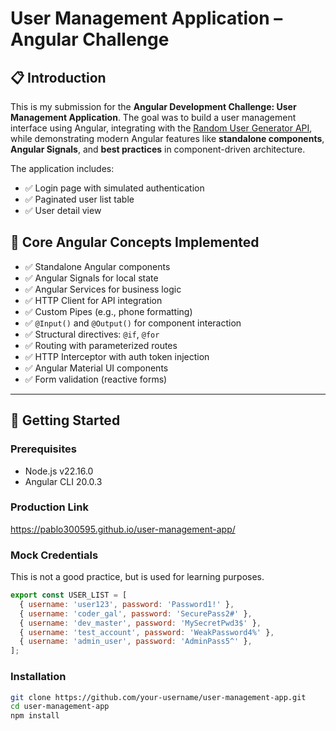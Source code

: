 # User Management Application – Angular Challenge

## 📋 Introduction

This is my submission for the **Angular Development Challenge: User Management Application**. The goal was to build a user management interface using Angular, integrating with the [Random User Generator API](https://randomuser.me/), while demonstrating modern Angular features like **standalone components**, **Angular Signals**, and **best practices** in component-driven architecture.

The application includes:

- ✅ Login page with simulated authentication
- ✅ Paginated user list table
- ✅ User detail view

## 🧠 Core Angular Concepts Implemented

- ✅ Standalone Angular components
- ✅ Angular Signals for local state
- ✅ Angular Services for business logic
- ✅ HTTP Client for API integration
- ✅ Custom Pipes (e.g., phone formatting)
- ✅ `@Input()` and `@Output()` for component interaction
- ✅ Structural directives: `@if`, `@for`
- ✅ Routing with parameterized routes
- ✅ HTTP Interceptor with auth token injection
- ✅ Angular Material UI components
- ✅ Form validation (reactive forms)

---

## 🚀 Getting Started

### Prerequisites

- Node.js v22.16.0
- Angular CLI 20.0.3

### Production Link
https://pablo300595.github.io/user-management-app/

### Mock Credentials
This is not a good practice, but is used for learning purposes.
```js
export const USER_LIST = [
  { username: 'user123', password: 'Password1!' },
  { username: 'coder_gal', password: 'SecurePass2#' },
  { username: 'dev_master', password: 'MySecretPwd3$' },
  { username: 'test_account', password: 'WeakPassword4%' },
  { username: 'admin_user', password: 'AdminPass5^' },
];
```

### Installation

```bash
git clone https://github.com/your-username/user-management-app.git
cd user-management-app
npm install
